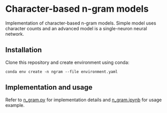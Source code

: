 # Character-based n-gram models

Implementation of character-based n-gram models. Simple model uses character counts and an advanced model is a single-neuron neural network.

## Installation

Clone this repository and create environment using conda:

```commandline
conda env create -n ngram --file environment.yaml
```

## Implementation and usage

Refer to [n_gram.py](n_gram.py) for implementation details and [n_gram.ipynb](n_gram.ipynb) for usage example.
